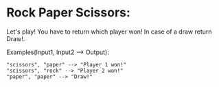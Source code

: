 # Rock Paper Scissors:

Let's play! You have to return which player won! In case of a draw return Draw!.

Examples(Input1, Input2 --> Output):

    "scissors", "paper" --> "Player 1 won!"
    "scissors", "rock" --> "Player 2 won!"
    "paper", "paper" --> "Draw!"

